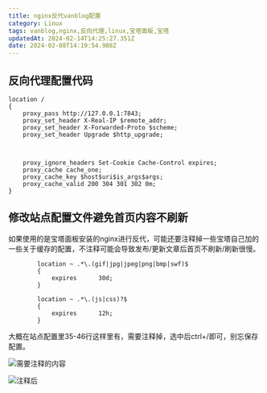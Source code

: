 ```yaml
---
title: nginx反代vanblog配置
category: Linux
tags: vanblog,nginx,反向代理,linux,宝塔面板,宝塔
updatedAt: 2024-02-14T14:25:27.351Z
date: 2024-02-08T14:19:54.908Z
---
```




## 反向代理配置代码

```nginx
location /
{
    proxy_pass http://127.0.0.1:7843;
    proxy_set_header X-Real-IP $remote_addr;
    proxy_set_header X-Forwarded-Proto $scheme;
    proxy_set_header Upgrade $http_upgrade;
    
     

    proxy_ignore_headers Set-Cookie Cache-Control expires;
    proxy_cache cache_one;
    proxy_cache_key $host$uri$is_args$args;
    proxy_cache_valid 200 304 301 302 0m;
}
```

## 修改站点配置文件避免首页内容不刷新


<!-- more -->

如果使用的是宝塔面板安装的nginx进行反代，可能还要注释掉一些宝塔自己加的一些关于缓存的配置，不注释可能会导致发布/更新文章后首页不刷新/刷新很慢。

```
        location ~ .*\.(gif|jpg|jpeg|png|bmp|swf)$
        {
            expires      30d;
        }

        location ~ .*\.(js|css)?$
        {
            expires      12h;
        }
```
大概在站点配置里35-46行这样里有，需要注释掉，选中后ctrl+/即可，别忘保存配置。

![需要注释的内容](https://statics.xian1u.ren/notes/img/2024/02/9b3448c2ca1b7fc5ed9f18dcb189dfe8.QQå¾ç20240205151838.png)

![注释后](https://statics.xian1u.ren/notes/img/2024/02/e66f90e44307e7dda0ca353597ee8723.QQå¾ç20240205151909.png)





